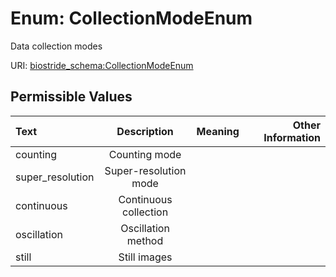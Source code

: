 
# Enum: CollectionModeEnum

Data collection modes

URI: [biostride_schema:CollectionModeEnum](https://w3id.org/biostride/schema/CollectionModeEnum)


## Permissible Values

| Text | Description | Meaning | Other Information |
| :--- | :---: | :---: | ---: |
| counting | Counting mode |  |  |
| super_resolution | Super-resolution mode |  |  |
| continuous | Continuous collection |  |  |
| oscillation | Oscillation method |  |  |
| still | Still images |  |  |
